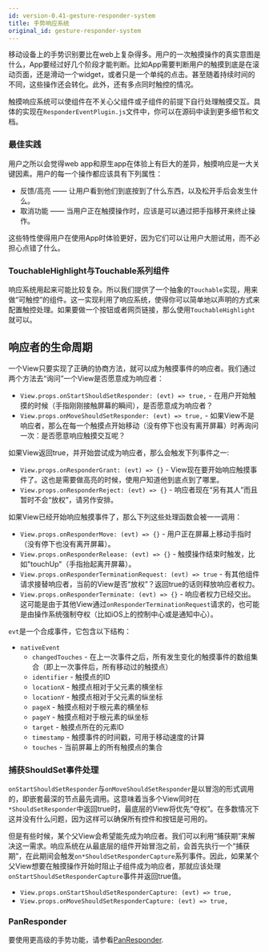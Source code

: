 ```yaml
---
id: version-0.41-gesture-responder-system
title: 手势响应系统
original_id: gesture-responder-system
---
```


移动设备上的手势识别要比在web上复杂得多。用户的一次触摸操作的真实意图是什么，App要经过好几个阶段才能判断。比如App需要判断用户的触摸到底是在滚动页面，还是滑动一个widget，或者只是一个单纯的点击。甚至随着持续时间的不同，这些操作还会转化。此外，还有多点同时触控的情况。

触摸响应系统可以使组件在不关心父组件或子组件的前提下自行处理触摸交互。具体的实现在`ResponderEventPlugin.js`文件中，你可以在源码中读到更多细节和文档。

### 最佳实践

用户之所以会觉得web app和原生app在体验上有巨大的差异，触摸响应是一大关键因素。用户的每一个操作都应该具有下列属性：

- 反馈/高亮 —— 让用户看到他们到底按到了什么东西，以及松开手后会发生什么。
- 取消功能 —— 当用户正在触摸操作时，应该是可以通过把手指移开来终止操作。

这些特性使得用户在使用App时体验更好，因为它们可以让用户大胆试用，而不必担心点错了什么。

### TouchableHighlight与Touchable系列组件

响应系统用起来可能比较复杂。所以我们提供了一个抽象的`Touchable`实现，用来做“可触控”的组件。这一实现利用了响应系统，使得你可以简单地以声明的方式来配置触控处理。如果要做一个按钮或者网页链接，那么使用`TouchableHighlight`就可以。


## 响应者的生命周期

一个View只要实现了正确的协商方法，就可以成为触摸事件的响应者。我们通过两个方法去“询问”一个View是否愿意成为响应者：

 - `View.props.onStartShouldSetResponder: (evt) => true,` - 在用户开始触摸的时候（手指刚刚接触屏幕的瞬间），是否愿意成为响应者？
 - `View.props.onMoveShouldSetResponder: (evt) => true,` - 如果View不是响应者，那么在每一个触摸点开始移动（没有停下也没有离开屏幕）时再询问一次：是否愿意响应触摸交互呢？

如果View返回true，并开始尝试成为响应者，那么会触发下列事件之一:

 - `View.props.onResponderGrant: (evt) => {}` - View现在要开始响应触摸事件了。这也是需要做高亮的时候，使用户知道他到底点到了哪里。
 - `View.props.onResponderReject: (evt) => {}` - 响应者现在“另有其人”而且暂时不会“放权”，请另作安排。

如果View已经开始响应触摸事件了，那么下列这些处理函数会被一一调用：

 - `View.props.onResponderMove: (evt) => {}` - 用户正在屏幕上移动手指时（没有停下也没有离开屏幕）。
 - `View.props.onResponderRelease: (evt) => {}` - 触摸操作结束时触发，比如"touchUp"（手指抬起离开屏幕）。
 - `View.props.onResponderTerminationRequest: (evt) => true` - 有其他组件请求接替响应者，当前的View是否“放权”？返回true的话则释放响应者权力。
 - `View.props.onResponderTerminate: (evt) => {}` - 响应者权力已经交出。这可能是由于其他View通过`onResponderTerminationRequest`请求的，也可能是由操作系统强制夺权（比如iOS上的控制中心或是通知中心）。

`evt`是一个合成事件，它包含以下结构：

 - `nativeEvent`
     + `changedTouches` - 在上一次事件之后，所有发生变化的触摸事件的数组集合（即上一次事件后，所有移动过的触摸点）
     + `identifier` - 触摸点的ID
     + `locationX` - 触摸点相对于父元素的横坐标
     + `locationY` - 触摸点相对于父元素的纵坐标
     + `pageX` - 触摸点相对于根元素的横坐标
     + `pageY` - 触摸点相对于根元素的纵坐标
     + `target` - 触摸点所在的元素ID
     + `timestamp` - 触摸事件的时间戳，可用于移动速度的计算
     + `touches` - 当前屏幕上的所有触摸点的集合

### 捕获ShouldSet事件处理

`onStartShouldSetResponder`与`onMoveShouldSetResponder`是以冒泡的形式调用的，即嵌套最深的节点最先调用。这意味着当多个View同时在`*ShouldSetResponder`中返回true时，最底层的View将优先“夺权”。在多数情况下这并没有什么问题，因为这样可以确保所有控件和按钮是可用的。

但是有些时候，某个父View会希望能先成为响应者。我们可以利用“捕获期”来解决这一需求。响应系统在从最底层的组件开始冒泡之前，会首先执行一个“捕获期”，在此期间会触发`on*ShouldSetResponderCapture`系列事件。因此，如果某个父View想要在触摸操作开始时阻止子组件成为响应者，那就应该处理`onStartShouldSetResponderCapture`事件并返回true值。

 - `View.props.onStartShouldSetResponderCapture: (evt) => true,`
 - `View.props.onMoveShouldSetResponderCapture: (evt) => true,`

### PanResponder

要使用更高级的手势功能，请参看[PanResponder](panresponder.html).
